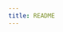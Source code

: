 ```yaml
---
title: README
---
```



<!-- Local Variables: -->
<!-- mode: gfm -->
<!-- fill-column: 90 -->
<!-- End: -->
